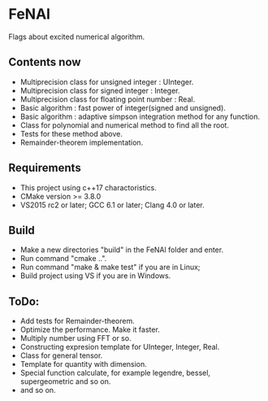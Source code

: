 # FeNAl
Flags about excited numerical algorithm.

## Contents now
- Multiprecision class for unsigned integer : UInteger.
- Multiprecision class for signed integer : Integer.
- Multiprecision class for floating point number : Real.
- Basic algorithm : fast power of integer(signed and unsigned).
- Basic algorithm : adaptive simpson integration method for any function.
- Class for polynomial and numerical method to find all the root.
- Tests for these method above.
- Remainder-theorem implementation.

## Requirements
- This project using c++17 charactoristics.
- CMake version >= 3.8.0
- VS2015 rc2 or later; GCC 6.1 or later; Clang 4.0 or later.

## Build
- Make a new directories "build" in the FeNAl folder and enter.
- Run command "cmake ..".
- Run command "make & make test" if you are in Linux;
- Build project using VS if you are in Windows.

## ToDo:
- Add tests for Remainder-theorem.
- Optimize the performance. Make it faster.
- Multiply number using FFT or so.
- Constructing expresion template for UInteger, Integer, Real.
- Class for general tensor.
- Template for quantity with dimension.
- Special function calculate, for example legendre, bessel, supergeometric and so on.
- and so on.
